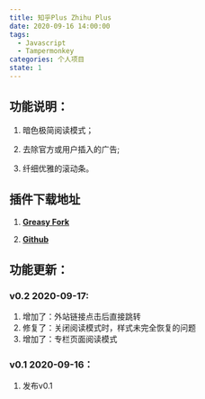 ```yaml
---
title: 知乎Plus Zhihu Plus
date: 2020-09-16 14:00:00
tags:
  - Javascript
  - Tampermonkey
categories: 个人项目
state: 1
---
```


## 功能说明：

  1. 暗色极简阅读模式；

  2. 去除官方或用户插入的广告;

  3. 纤细优雅的滚动条。

## 插件下载地址

1. [**Greasy Fork**](https://greasyfork.org/zh-CN/scripts/411416-%E7%9F%A5%E4%B9%8Eplus)

2. [**Github**](https://github.com/gaofanghuang/tampermonkey-userscript/blob/master/zhihuplus/zhihuplus.js)

## 功能更新：

### v0.2 2020-09-17:

  1. 增加了：外站链接点击后直接跳转
  2. 修复了：关闭阅读模式时，样式未完全恢复的问题
  3. 增加了：专栏页面阅读模式

### v0.1 2020-09-16：

  1. 发布v0.1